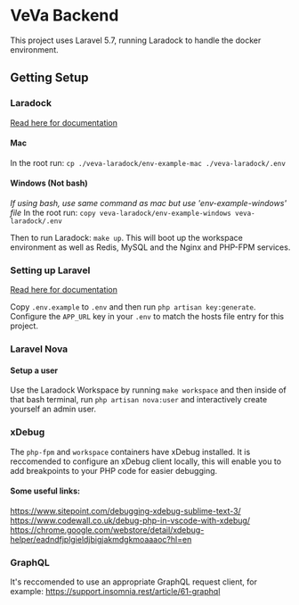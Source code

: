 # VeVa Backend

This project uses Laravel 5.7, running Laradock to handle the docker environment.

## Getting Setup

### Laradock
	
[Read here for documentation](https://laradock.io/documentation)

#### Mac
In the root run: `cp ./veva-laradock/env-example-mac ./veva-laradock/.env`

#### Windows (Not bash)
_If using bash, use same command as mac but use 'env-example-windows' file_
In the root run: `copy veva-laradock/env-example-windows veva-laradock/.env`

Then to run Laradock: `make up`. This will boot up the workspace environment as well as Redis, MySQL and the Nginx and PHP-FPM services.


### Setting up Laravel

[Read here for documentation](https://laravel.com/docs/5.7/installation)

Copy `.env.example` to `.env` and then run `php artisan key:generate`. Configure the `APP_URL` key in your `.env` to match the hosts file entry for this project.

### Laravel Nova

#### Setup a user
Use the Laradock Workspace by running `make workspace` and then inside of that bash terminal, run `php artisan nova:user` and interactively create yourself an admin user.

### xDebug

The `php-fpm` and `workspace` containers have xDebug installed. It is reccomended to configure an xDebug client locally, this will enable you to add breakpoints to your PHP code for easier debugging.

#### Some useful links:
https://www.sitepoint.com/debugging-xdebug-sublime-text-3/
https://www.codewall.co.uk/debug-php-in-vscode-with-xdebug/
https://chrome.google.com/webstore/detail/xdebug-helper/eadndfjplgieldjbigjakmdgkmoaaaoc?hl=en

### GraphQL

It's reccomended to use an appropriate GraphQL request client, for example: https://support.insomnia.rest/article/61-graphql
